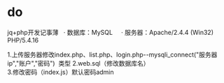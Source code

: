 # do   
jq+php开发记事薄  
· 数据库：MySQL    
· 服务器：Apache/2.4.4 (Win32) PHP/5.4.16
      
1.上传服务器修改index.php、list.php、login.php--mysqli_connect("服务器ip","账户","密码")  类型 
2.web.sql（修改数据库名）   
3.修改密码（index.js）默认密码admin    

